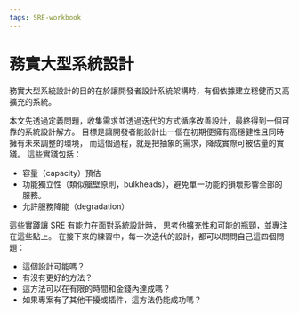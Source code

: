 ```yaml
---
tags: SRE-workbook
---
```


# 務實大型系統設計

務實大型系統設計的目的在於讓開發者設計系統架構時，有個依據建立穩健而又高擴充的系統。

本文先透過定義問題，收集需求並透過迭代的方式循序改善設計，最終得到一個可靠的系統設計解方。
目標是讓開發者能設計出一個在初期便擁有高穩健性且同時擁有未來調整的環境，
而這個過程，就是把抽象的需求，降成實際可被估量的實踐。
這些實踐包括：

- 容量（capacity）預估
- 功能獨立性（類似艙壁原則，bulkheads），避免單一功能的損壞影響全部的服務。
- 允許服務降能（degradation）

這些實踐讓 SRE 有能力在面對系統設計時，
思考他擴充性和可能的瓶頸，並專注在這些點上。
在接下來的練習中，每一次迭代的設計，都可以問問自己這四個問題：

- 這個設計可能嗎？
- 有沒有更好的方法？
- 這方法可以在有限的時間和金錢內達成嗎？
- 如果專案有了其他干擾或插件，這方法仍能成功嗎？

